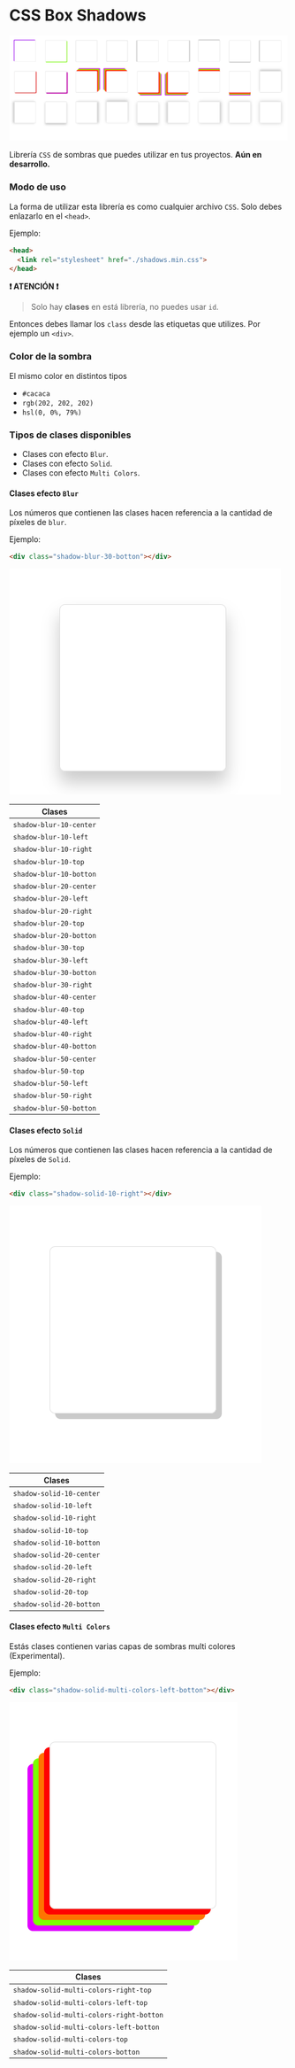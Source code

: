# CSS Box Shadows

![header](./img/header.png)

Librería `CSS` de sombras que puedes utilizar en tus proyectos.
**Aún en desarrollo.**

### Modo de uso

La forma de utilizar esta librería es como cualquier archivo `CSS`. Solo debes enlazarlo en el `<head>`.

Ejemplo:

```HTML
<head>
  <link rel="stylesheet" href="./shadows.min.css">
</head>
```

**❗ ATENCIÓN ❗**

> Solo hay **clases** en está librería, no puedes usar `id`.

Entonces debes llamar los `class` desde las etiquetas que utilizes.
Por ejemplo un `<div>`.

### Color de la sombra

El mismo color en distintos tipos

- `#cacaca`
- `rgb(202, 202, 202)`
- `hsl(0, 0%, 79%)`

### Tipos de clases disponibles

- Clases con efecto `Blur`.
- Clases con efecto `Solid`.
- Clases con efecto `Multi Colors`.

#### Clases efecto `Blur`

Los números que contienen las clases hacen referencia a la cantidad de píxeles de `blur`.

Ejemplo:

```HTML
<div class="shadow-blur-30-botton"></div>
```

![sample1](./img/botton-30.png)

| Clases                  |
| ----------------------- |
| `shadow-blur-10-center` |
| `shadow-blur-10-left`   |
| `shadow-blur-10-right`  |
| `shadow-blur-10-top`    |
| `shadow-blur-10-botton` |
| `shadow-blur-20-center` |
| `shadow-blur-20-left`   |
| `shadow-blur-20-right`  |
| `shadow-blur-20-top`    |
| `shadow-blur-20-botton` |
| `shadow-blur-30-top`    |
| `shadow-blur-30-left`   |
| `shadow-blur-30-botton` |
| `shadow-blur-30-right`  |
| `shadow-blur-40-center` |
| `shadow-blur-40-top`    |
| `shadow-blur-40-left`   |
| `shadow-blur-40-right`  |
| `shadow-blur-40-botton` |
| `shadow-blur-50-center` |
| `shadow-blur-50-top`    |
| `shadow-blur-50-left`   |
| `shadow-blur-50-right`  |
| `shadow-blur-50-botton` |

#### Clases efecto `Solid`

Los números que contienen las clases hacen referencia a la cantidad de píxeles de `Solid`.

Ejemplo:

```HTML
<div class="shadow-solid-10-right"></div>
```

![sample2](./img/solid.png)

| Clases                   |
| ------------------------ |
| `shadow-solid-10-center` |
| `shadow-solid-10-left`   |
| `shadow-solid-10-right`  |
| `shadow-solid-10-top`    |
| `shadow-solid-10-botton` |
| `shadow-solid-20-center` |
| `shadow-solid-20-left`   |
| `shadow-solid-20-right`  |
| `shadow-solid-20-top`    |
| `shadow-solid-20-botton` |

#### Clases efecto `Multi Colors`

Estás clases contienen varias capas de sombras multi colores (Experimental).

Ejemplo:

```HTML
<div class="shadow-solid-multi-colors-left-botton"></div>
```

![sample2](./img/multi-colors.png)

| Clases                                   |
| ---------------------------------------- |
| `shadow-solid-multi-colors-right-top`    |
| `shadow-solid-multi-colors-left-top`     |
| `shadow-solid-multi-colors-right-botton` |
| `shadow-solid-multi-colors-left-botton`  |
| `shadow-solid-multi-colors-top`          |
| `shadow-solid-multi-colors-botton`       |
